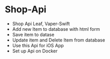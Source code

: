 # Shop-Api

- Shop Api Leaf, Vaper-Swift
- Add new Item to database with html form
- Save item to datase
- Update item and Delete Item from database
- Use this Api for iOS App
- Set up Api on Docker


